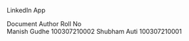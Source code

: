 
 LinkedIn App

Document Author	     Roll No	
Manish Gudhe      100307210002
Shubham Auti      100307210001
